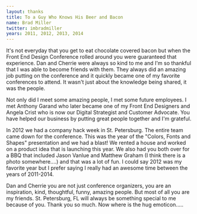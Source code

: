 ```yaml
---
layout: thanks
title: To a Guy Who Knows His Beer and Bacon
name: Brad Miller
twitter: imbradmiller
years: 2011, 2012, 2013, 2014
---
```


It's not everyday that you get to eat chocolate covered bacon but when the Front End Design Conference rolled around you were guaranteed that experience. Dan and Cherrie were always so kind to me and I'm so thankful that I was able to become friends with them. They always did an amazing job putting on the conference and it quickly became one of my favorite conferences to attend. It wasn't just about the knowledge being shared, it was the people.

Not only did I meet some amazing people, I met some future employees. I met Anthony Garand who later became one of my Front End Designers and Angela Crist who is now our Digital Strategist and Customer Advocate. You have helped our business by putting great people together and I'm grateful.

In 2012 we had a company hack week in St. Petersburg. The entire team came down for the conference. This was the year of the "Colors, Fonts and Shapes" presentation and we had a blast! We rented a house and worked on a product idea that is launching this year. We also had you both over for a BBQ that included Jason Vanlue and Matthew Graham (I think there is a photo somewhere....) and that was a lot of fun. I could say 2012 was my favorite year but I prefer saying I really had an awesome time between the years of 2011-2014.

Dan and Cherrie you are not just conference organizers, you are an inspiration, kind, thoughtful, funny, amazing people. But most of all you are my friends. St. Petersburg, FL will always be something special to me because of you. Thank you so much. Now where is the hug emoticon.....
